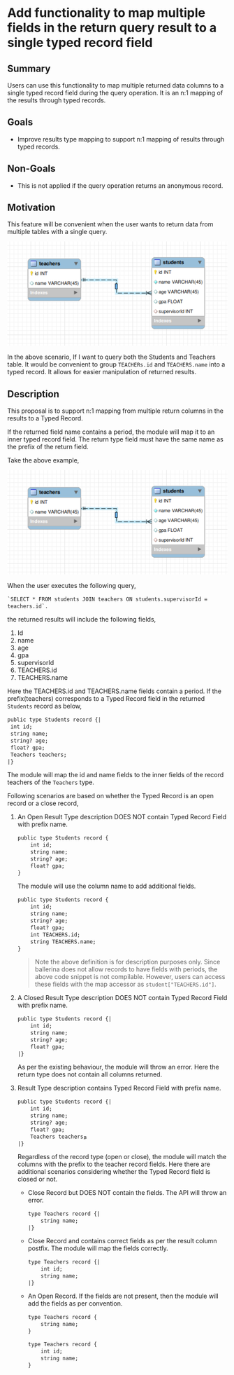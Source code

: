 # Add functionality to map multiple fields in the return query result to a single typed record field

## Summary

Users can use this functionality to map multiple returned data columns to a single typed record field during the query operation. It is an n:1 mapping of the results through typed records.

## Goals

- Improve results type mapping to support n:1 mapping of results through typed records.

## Non-Goals

- This is not applied if the query operation returns an anonymous record.

## Motivation

This feature will be convenient when the user wants to return data from multiple tables with a single query.

![schema](./resources/schema1.png)

In the above scenario, If I want to query both the Students and Teachers table. It would be convenient to group `TEACHERs.id` and `TEACHERS.name` into a typed record. It allows for easier manipulation of returned results.

## Description

This proposal is to support n:1 mapping from multiple return columns in the results to a Typed Record.

If the returned field name contains a period, the module will map it to an inner typed record field. The return type field must have the same name as the prefix of the return field.

Take the above example,

![schema](./resources/schema1.png)

When the user executes the following query,
```ballerina
`SELECT * FROM students JOIN teachers ON students.supervisorId = teachers.id`. 
```

the returned results will include the following fields,

1. Id
2. name
3. age
4. gpa
5. supervisorId
6. TEACHERS.id
7. TEACHERS.name

Here the TEACHERS.id and TEACHERS.name fields contain a period. If the prefix(teachers) corresponds to a Typed Record field in the returned `Students` record as below,
```ballerina
public type Students record {|
 int id;
 string name;
 string? age;
 float? gpa;
 Teachers teachers;
|}
```
The module will map the id and name fields to the inner fields of the record teachers of the `Teachers` type.

Following scenarios are based on whether the Typed Record is an open record or a close record,

1. An Open Result Type description DOES NOT contain Typed Record Field with prefix name.
    ```ballerina
    public type Students record {
        int id;
        string name;
        string? age;
        float? gpa;
    }
    ```
    The module will use the column name to add additional fields.
    ```ballerina
    public type Students record {
        int id;
        string name;
        string? age;
        float? gpa;
        int TEACHERS.id;
        string TEACHERS.name;
    }
    ```
    > Note the above definition is for description purposes only. Since ballerina does not allow records to have fields with periods, the above code snippet is not compilable. However, users can access these fields with the map accessor as `student["TEACHERS.id"]`.

2. A Closed Result Type description DOES NOT contain Typed Record Field with prefix name.
    ```ballerina
    public type Students record {|
        int id;
        string name;
        string? age;
        float? gpa;
    |}
    ```
    As per the existing behaviour, the module will throw an error. Here the return type does not contain all columns returned.

3. Result Type description contains Typed Record Field with prefix name.
    ```ballerina
    public type Students record {|
        int id;
        string name;
        string? age;
        float? gpa;
        Teachers teachersந
    |}
    ```
    Regardless of the record type (open or close), the module will match the columns with the prefix to the teacher record fields. Here there are additional scenarios considering whether the Typed Record field is closed or not.
    - Close Record but DOES NOT contain the fields. The API will throw an error.
        ```ballerina 
        type Teachers record {|
            string name;
        |}
        ```
    - Close Record and contains correct fields as per the result column postfix. The module will map the fields correctly.
        ```ballerina
        type Teachers record {|
            int id;
            string name;
        |}
        ```
    - An Open Record. If the fields are not present, then the module will add the fields as per convention.
        ```ballerina
        type Teachers record {
            string name;
        }
        ```
        ```ballerina
        type Teachers record {
            int id;
            string name;
        }
        ```
